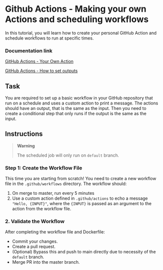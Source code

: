 # Github Actions - Making your own Actions and scheduling workflows

In this tutorial, you will learn how to create your personal GitHub Action and schedule workflows to run at specific times.

### Documentation link
[GitHub Actions - Your Own Action](https://docs.github.com/en/actions/creating-actions/creating-a-composite-action)

[GitHub Actions - How to set outputs](https://docs.github.com/en/actions/creating-actions/creating-a-composite-action#creating-an-action-metadata-file)


## Task

You are required to set up a basic workflow in your GitHub repository that run on a schedule and uses a custom action to print a message. The actions should have an output, that is the same as the input. Then you need to create a conditional step that only runs if the output is the same as the input.

## Instructions
> **Warning** 
>
> The scheduled job will only run on `default` branch.

### Step 1: Create the Workflow File

This time you are starting from scratch! You need to create a new workflow file in the `.github/workflows` directory. The workflow should:
1. On merge to master, run every 5 minutes
2. Use a custom action defined in `.github/actions` to echo a message `"Hello, {INPUT}"`, where the `{INPUT}` is passed as an argument to the action from the workflow file.

### 2. Validate the Workflow
After completing the workflow file and Dockerfile:
- Commit your changes.
- Create a pull request.
- (Optional) Bypass this and push to main directly due to necessity of the `default` branch.
- Merge PR into the master branch.

